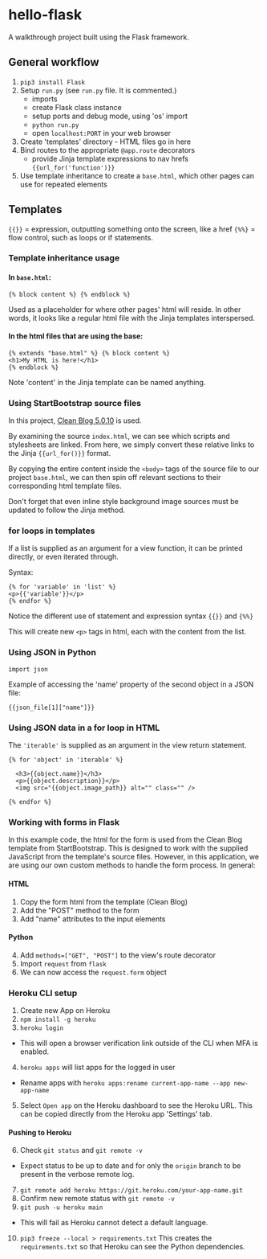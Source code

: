 # hello-flask

A walkthrough project built using the Flask framework.

## General workflow

1. `pip3 install Flask`
2. Setup `run.py` (see `run.py` file. It is commented.)
   - imports
   - create Flask class instance
   - setup ports and debug mode, using 'os' import
   - `python run.py`
   - open `localhost:PORT` in your web browser
3. Create 'templates' directory - HTML files go in here
4. Bind routes to the appropriate `@app.route` decorators
   - provide Jinja template expressions to nav hrefs `{{url_for('function')}}`
5. Use template inheritance to create a `base.html`, which other pages can use
   for repeated elements

## Templates

`{{}}` = expression, outputting something onto the screen, like a href
`{%%}` = flow control, such as loops or if statements.

### Template inheritance usage

#### In `base.html`:

```
{% block content %} {% endblock %}
```

Used as a placeholder for where other pages' html will reside. In other words,
it looks like a regular html file with the Jinja templates interspersed.

#### In the html files that are using the base:

```
{% extends "base.html" %} {% block content %}
<h1>My HTML is here!</h1>
{% endblock %}
```

Note 'content' in the Jinja template can be named anything.

### Using StartBootstrap source files

In this project, [Clean Blog 5.0.10](https://github.com/startbootstrap/startbootstrap-clean-blog/tree/v5.0.10)
is used.

By examining the source `index.html`, we can see which scripts and stylesheets
are linked. From here, we simply convert these relative links to the Jinja
`{{url_for()}}` format.

By copying the entire content inside the `<body>` tags of the source file to our
project `base.html`, we can then spin off relevant sections to their
corresponding html template files.

Don't forget that even inline style background image sources must be updated to
follow the Jinja method.

### for loops in templates

If a list is supplied as an argument for a view function, it can be printed
directly, or even iterated through.

Syntax:

```
{% for 'variable' in 'list' %}
<p>{{'variable'}}</p>
{% endfor %}
```

Notice the different use of statement and expression syntax `{{}}` and `{%%}`

This will create new `<p>` tags in html, each with the content from the list.

### Using JSON in Python

`import json`

Example of accessing the 'name' property of the second object in a JSON file:

`{{json_file[1]["name"]}}`

### Using JSON data in a for loop in HTML

The `'iterable'` is supplied as an argument in the view return statement.

```
{% for 'object' in 'iterable' %}

  <h3>{{object.name}}</h3>
  <p>{{object.description}}</p>
  <img src="{{object.image_path}} alt="" class="" />

{% endfor %}
```

### Working with forms in Flask

In this example code, the html for the form is used from the Clean Blog template
from StartBootstrap. This is designed to work with the supplied JavaScript from
the template's source files. However, in this application, we are using our own
custom methods to handle the form process. In general:

#### HTML

1. Copy the form html from the template (Clean Blog)
2. Add the "POST" method to the form
3. Add "name" attributes to the input elements

#### Python

4. Add `methods=["GET", "POST"]` to the view's route decorator
5. Import `request` from `flask`
6. We can now access the `request.form` object

### Heroku CLI setup

1. Create new App on Heroku
2. `npm install -g heroku`
3. `heroku login`

- This will open a browser verification link outside of the CLI when MFA is
  enabled.

4. `heroku apps` will list apps for the logged in user

- Rename apps with `heroku apps:rename current-app-name --app new-app-name`

5. Select `Open app` on the Heroku dashboard to see the Heroku URL. This can be
   copied directly from the Heroku app 'Settings' tab.

#### Pushing to Heroku

6. Check `git status` and `git remote -v`

- Expect status to be up to date and for only the `origin` branch to be
  present in the verbose remote log.

7. `git remote add heroku https://git.heroku.com/your-app-name.git`
8. Confirm new remote status with `git remote -v`
9. `git push -u heroku main`

- This will fail as Heroku cannot detect a default language.

10. `pip3 freeze --local > requirements.txt` This creates the `requirements.txt`
    so that Heroku can see the Python dependencies.
